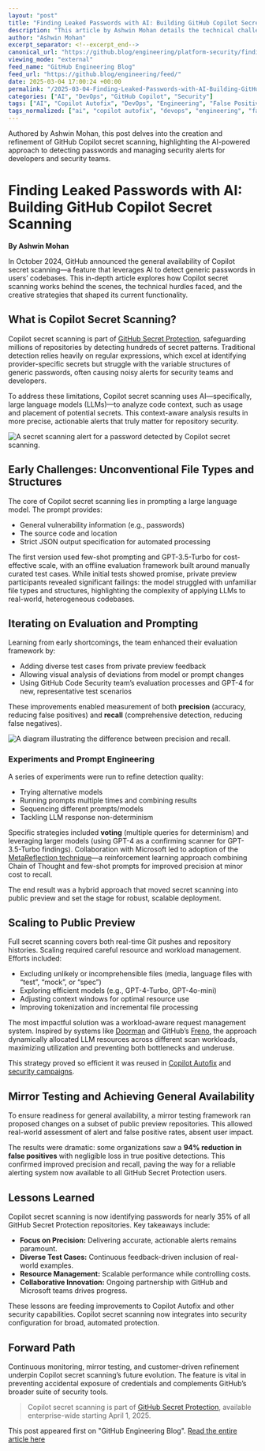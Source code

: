 ```yaml
---
layout: "post"
title: "Finding Leaked Passwords with AI: Building GitHub Copilot Secret Scanning"
description: "This article by Ashwin Mohan details the technical challenges and innovations behind GitHub Copilot secret scanning, which uses AI to detect leaked passwords. It explores prompt engineering, model selection, evaluation strategies, resource management, and lessons learned in delivering actionable security alerts to developers."
author: "Ashwin Mohan"
excerpt_separator: <!--excerpt_end-->
canonical_url: "https://github.blog/engineering/platform-security/finding-leaked-passwords-with-ai-how-we-built-copilot-secret-scanning/"
viewing_mode: "external"
feed_name: "GitHub Engineering Blog"
feed_url: "https://github.blog/engineering/feed/"
date: 2025-03-04 17:00:24 +00:00
permalink: "/2025-03-04-Finding-Leaked-Passwords-with-AI-Building-GitHub-Copilot-Secret-Scanning.html"
categories: ["AI", "DevOps", "GitHub Copilot", "Security"]
tags: ["AI", "Copilot Autofix", "DevOps", "Engineering", "False Positives", "GitHub Advanced Security", "GitHub Copilot", "GitHub Secret Protection", "LLM", "Model Evaluation", "News", "Password Detection", "Platform Security", "Prompt Engineering", "Resource Management", "Secret Scanning", "Security", "Security Alerts"]
tags_normalized: ["ai", "copilot autofix", "devops", "engineering", "false positives", "github advanced security", "github copilot", "github secret protection", "llm", "model evaluation", "news", "password detection", "platform security", "prompt engineering", "resource management", "secret scanning", "security", "security alerts"]
---
```


Authored by Ashwin Mohan, this post delves into the creation and refinement of GitHub Copilot secret scanning, highlighting the AI-powered approach to detecting passwords and managing security alerts for developers and security teams.<!--excerpt_end-->

# Finding Leaked Passwords with AI: Building GitHub Copilot Secret Scanning

**By Ashwin Mohan**

In October 2024, GitHub announced the general availability of Copilot secret scanning—a feature that leverages AI to detect generic passwords in users’ codebases. This in-depth article explores how Copilot secret scanning works behind the scenes, the technical hurdles faced, and the creative strategies that shaped its current functionality.

## What is Copilot Secret Scanning?

Copilot secret scanning is part of [GitHub Secret Protection](https://resources.github.com/evolving-github-advanced-security), safeguarding millions of repositories by detecting hundreds of secret patterns. Traditional detection relies heavily on regular expressions, which excel at identifying provider-specific secrets but struggle with the variable structures of generic passwords, often causing noisy alerts for security teams and developers.

To address these limitations, Copilot secret scanning uses AI—specifically, large language models (LLMs)—to analyze code context, such as usage and placement of potential secrets. This context-aware analysis results in more precise, actionable alerts that truly matter for repository security.

![A secret scanning alert for a password detected by Copilot secret scanning.](https://github.blog/wp-content/uploads/2025/03/password.png?resize=1024%2C691)

## Early Challenges: Unconventional File Types and Structures

The core of Copilot secret scanning lies in prompting a large language model. The prompt provides:

- General vulnerability information (e.g., passwords)
- The source code and location
- Strict JSON output specification for automated processing

The first version used few-shot prompting and GPT-3.5-Turbo for cost-effective scale, with an offline evaluation framework built around manually curated test cases. While initial tests showed promise, private preview participants revealed significant failings: the model struggled with unfamiliar file types and structures, highlighting the complexity of applying LLMs to real-world, heterogeneous codebases.

## Iterating on Evaluation and Prompting

Learning from early shortcomings, the team enhanced their evaluation framework by:

- Adding diverse test cases from private preview feedback
- Allowing visual analysis of deviations from model or prompt changes
- Using GitHub Code Security team’s evaluation processes and GPT-4 for new, representative test scenarios

These improvements enabled measurement of both **precision** (accuracy, reducing false positives) and **recall** (comprehensive detection, reducing false negatives).

![A diagram illustrating the difference between precision and recall.](https://github.blog/wp-content/uploads/2025/03/positives.png?resize=422%2C768)

### Experiments and Prompt Engineering

A series of experiments were run to refine detection quality:

- Trying alternative models
- Running prompts multiple times and combining results
- Sequencing different prompts/models
- Tackling LLM response non-determinism

Specific strategies included **voting** (multiple queries for determinism) and leveraging larger models (using GPT-4 as a confirming scanner for GPT-3.5-Turbo findings). Collaboration with Microsoft led to adoption of the [MetaReflection technique](https://www.microsoft.com/en-us/research/publication/metareflection-learning-instructions-for-language-agents-using-past-reflections/)—a reinforcement learning approach combining Chain of Thought and few-shot prompts for improved precision at minor cost to recall.

The end result was a hybrid approach that moved secret scanning into public preview and set the stage for robust, scalable deployment.

## Scaling to Public Preview

Full secret scanning covers both real-time Git pushes and repository histories. Scaling required careful resource and workload management. Efforts included:

- Excluding unlikely or incomprehensible files (media, language files with “test”, “mock”, or “spec”)
- Exploring efficient models (e.g., GPT-4-Turbo, GPT-4o-mini)
- Adjusting context windows for optimal resource use
- Improving tokenization and incremental file processing

The most impactful solution was a workload-aware request management system. Inspired by systems like [Doorman](https://github.com/youtube/doorman) and GitHub’s [Freno](https://github.com/github/freno), the approach dynamically allocated LLM resources across different scan workloads, maximizing utilization and preventing both bottlenecks and underuse.

This strategy proved so efficient it was reused in [Copilot Autofix](https://github.blog/changelog/2024-08-14-copilot-autofix-for-codeql-code-scanning-alerts-is-now-generally-available/) and [security campaigns](https://github.blog/changelog/2024-10-29-security-campaigns-with-copilot-autofix-are-now-in-public-preview/).

## Mirror Testing and Achieving General Availability

To ensure readiness for general availability, a mirror testing framework ran proposed changes on a subset of public preview repositories. This allowed real-world assessment of alert and false positive rates, absent user impact.

The results were dramatic: some organizations saw a **94% reduction in false positives** with negligible loss in true positive detections. This confirmed improved precision and recall, paving the way for a reliable alerting system now available to all GitHub Secret Protection users.

## Lessons Learned

Copilot secret scanning is now identifying passwords for nearly 35% of all GitHub Secret Protection repositories. Key takeaways include:

- **Focus on Precision:** Delivering accurate, actionable alerts remains paramount.
- **Diverse Test Cases:** Continuous feedback-driven inclusion of real-world examples.
- **Resource Management:** Scalable performance while controlling costs.
- **Collaborative Innovation:** Ongoing partnership with GitHub and Microsoft teams drives progress.

These lessons are feeding improvements to Copilot Autofix and other security capabilities. Copilot secret scanning now integrates into security configuration for broad, automated protection.

## Forward Path

Continuous monitoring, mirror testing, and customer-driven refinement underpin Copilot secret scanning’s future evolution. The feature is vital in preventing accidental exposure of credentials and complements GitHub’s broader suite of security tools.

> Copilot secret scanning is part of [GitHub Secret Protection](https://github.blog/changelog/2025-03-04-introducing-github-secret-protection-and-github-code-security), available enterprise-wide starting April 1, 2025.

This post appeared first on "GitHub Engineering Blog". [Read the entire article here](https://github.blog/engineering/platform-security/finding-leaked-passwords-with-ai-how-we-built-copilot-secret-scanning/)
